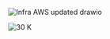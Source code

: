 ![Infra AWS updated drawio](https://github.com/user-attachments/assets/1cb6f8a8-f32a-46fe-a198-7bae5125ae61)

![30 K](https://github.com/user-attachments/assets/abf4a729-0fcb-405a-b1c1-d52075900f08)
